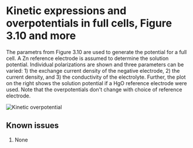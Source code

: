 # Kinetic expressions and overpotentials in full cells, Figure 3.10 and more

The parametrs from Figure 3.10 are used to generate the potential for a full cell.  A Zn reference electrode is assumed to determine the solution potential.  Individual polarizations are shown and three parameters can be varied: 1) the exchange current density of the negative electrode, 2) the current density, and 3) the conductivity of the electrolyte.  Further, the plot on the right shows the solution potential if a HgO reference electrode were used.  Note that the overpotentials don't change with choice of reference electrode.

![Kinetic overpotential](https://user-images.githubusercontent.com/75796436/108410798-d76b6d00-71f5-11eb-8f06-45876b61d80a.png)


## Known issues
1. None
